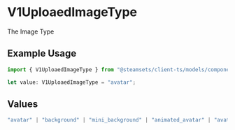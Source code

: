 # V1UploaedImageType

The Image Type

## Example Usage

```typescript
import { V1UploaedImageType } from "@steamsets/client-ts/models/components";

let value: V1UploaedImageType = "avatar";
```

## Values

```typescript
"avatar" | "background" | "mini_background" | "animated_avatar" | "avatar_frame"
```